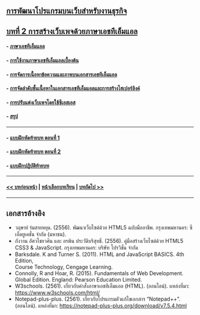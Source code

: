 ## [การพัฒนาโปรแกรมบนเว็บสำหรับงานธุรกิจ](../README.md)
## [บทที่ 2 การสร้างเว็บเพจด้วยภาษาเอชทีเอ็มแอล](README.md)
#### - [ภาษาเอชทีเอ็มแอล](0201.md)	
#### - [การใช้งานภาษาเอชทีเอ็มแอลเบื้องต้น](0202.md)
#### - [การจัดการเนื้อหาข้อความและภาพบนเอกสารเอชทีเอ็มแอล](0203.md)	
#### - [การจัดลำดับชั้นเนื้อหาในเอกสารเอชทีเอ็มแอลและการสร้างไฮเปอร์ลิงค์](0204.md)
#### - [การปรับแต่งเว็บเพจโดยใช้ซีเอสเอส](0204.md)
#### - [สรุป](0210.md)
---
#### - [แบบฝึกหัดท้ายบท ตอนที่ 1](0230.md)
#### - [แบบฝึกหัดท้ายบท ตอนที่ 2](0250.md)
#### - [แบบฝึกปฏิบัติท้ายบท](0270.md)
---
#### [<< บทก่อนหน้า](../Chapter01/README.md) | [หน้าเลือกบทเรียน](../README.md) | [บทถัดไป >>](../Chapter03/README.md)
---
## เอกสารอ้างอิง
* วฤษาย์ ร่มสายหยุด. (2556). พัฒนาเว็บไซต์ด้วย HTML5 ฉบับมืออาชีพ. กรุงเทพมหานคร: ซีเอ็ดยูเคชั่น จำกัด (มหาชน).
* กังวาน อัศวไชยวศิน และ อรพิน ประวัติบริสุทธิ์. (2556). คู่มือสร้างเว็บไซต์ด้วย HTML5 CSS3 & JavaScript. กรุงเทพมหานคร: บริษัท โปรวิชั่น จำกัด
* Barksdale. K and Turner S. (2011). HTML and JavaScript BASICS. 4th Edition,  
Course Technology, Cengage Learning.
* Connolly, R and Hoar, R. (2015). Fundamentals of Web Development. Global Edition. England: Pearson Education Limited.
* W3schools. (2561). เกี่ยวกับคำสั่งภาษาเอชทีเอ็มแอล (HTML). (ออนไลน์). แหล่งที่มา: 
https://www.w3schools.com/html/
* Notepad-plus-plus. (2561). เกี่ยวกับโปรแกรมตัวแก้ไขเอกสาร “Notepad++”. (ออนไลน์). แหล่งที่มา: https://notepad-plus-plus.org/download/v7.5.4.html
